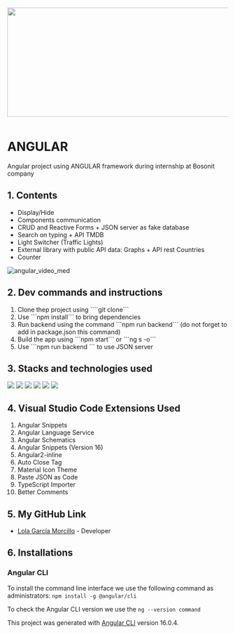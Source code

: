 <div style="display:flex; flex-wrap:wrap; justify-content:center; margin:auto">
   <img style="width:1000px; height:250px; margin:12px" src="https://github.com/LolaGM/ANGULAR-project/assets/116545851/dc9db931-7a1c-4feb-be55-6a98ce502dbe">
</div>
<h1>ANGULAR</h1>
<p>Angular project using ANGULAR framework during internship at Bosonit company</p>
<h2>1. Contents</h2>
<ul>
<li>Display/Hide</li>
<li>Components communication</li>
<li>CRUD and Reactive Forms + JSON server as fake database</li>
<li>Search on typing + API TMDB</li>
<li>Light Switcher (Traffic Lights)</li>
<li>External library with public API data: Graphs + API rest Countries</li>
<li>Counter</li>
</ul>

![angular_video_med](https://github.com/LolaGM/ANGULAR-project/assets/116545851/fd41ec02-399b-4d9c-bdf3-83aa7d10229a)


<h2>2. Dev commands and instructions</h2>
<ol>
<li>Clone thep project using ````git clone```</li>
<li>Use  ```npm install``` to bring dependencies</li>
<li>Run backend using the command  ```npm run backend``` (do not forget to add in package.json  this command)</li>
<li>Build the app using ```npm start``` or ```ng s -o```</li>
<li>Use  ```npm run backend ``` to use JSON server</li>
</ol>


<h2>3. Stacks and technologies used</h2>
<p align="left">    
   <img src="https://img.shields.io/badge/angular.js-%23E23237.svg?style=for-the-badge&logo=angularjs&logoColor=white"></img>
   <img src="https://img.shields.io/badge/Visual%20Studio%20Code-0078d7.svg?style=for-the-badge&logo=visual-studio-code&logoColor=white"></img>
   <img src="https://img.shields.io/badge/git-%23F05033.svg?style=for-the-badge&logo=git&logoColor=white"></img>
   <img src="https://img.shields.io/badge/Trello-%23026AA7.svg?style=for-the-badge&logo=Trello&logoColor=white"></img>
   <img src="https://img.shields.io/badge/Google%20Chrome-4285F4?style=for-the-badge&logo=GoogleChrome&logoColor=white"></img>
   <img src="https://img.shields.io/badge/github-%23121011.svg?style=for-the-badge&logo=github&logoColor=white"></img>   
</p>

<h2>4. Visual Studio Code Extensions Used </h2>
<ol>
   <li>Angular Snippets</li>
   <li>Angular Language Service</li>
   <li>Angular Schematics</li>
   <li>Angular Snippets (Version 16)</li>
   <li>Angular2-inline</li>
   <li>Auto Close Tag</li>
   <li>Material Icon Theme</li>
   <li>Paste JSON as Code</li>
   <li>TypeScript Importer</li>
   <li>Better Comments</li> 
</ol>

<h2>5. My GitHub Link</h2>

<ul dir="auto">
<li>
<p dir="auto"><a href="https://github.com/LolaGM" target="_blank">Lola García Morcillo</a> - Developer</p>
</li>
</ul>

<h2>6. Installations</h2>
<h3>Angular CLI</h3>
<p>To install the command line interface we use the following command as administrators: <code>npm install -g @angular/cli </code> </p>
<p>To check the Angular CLI version we use the <code>ng --version command</code></p>

This project was generated with [Angular CLI](https://github.com/angular/angular-cli) version 16.0.4.